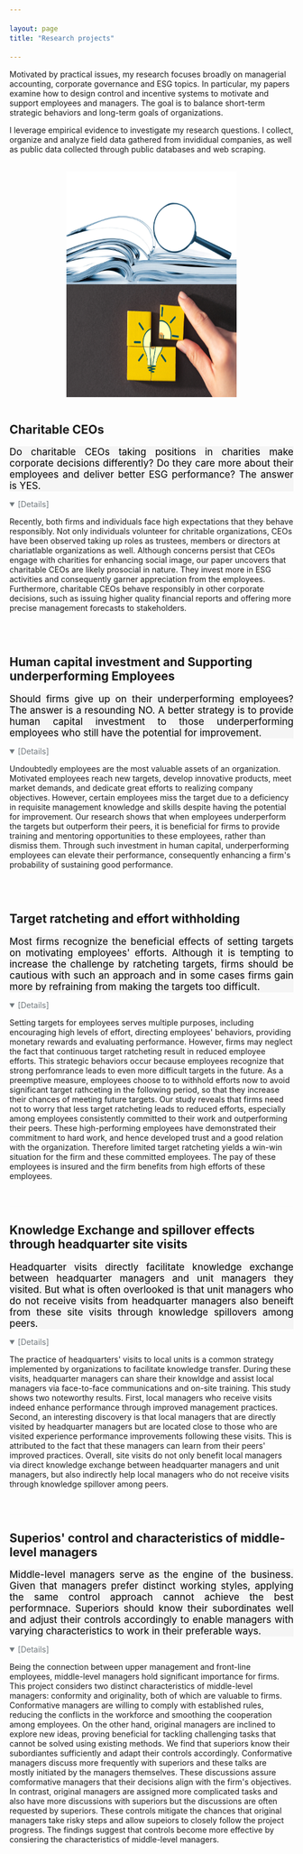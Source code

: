```yaml
---

layout: page
title: "Research projects"

---
```


<style>
.container {
    width: 60%;
    height: 200px;
    margin: 0 auto;
}
.container_img {
    width: 100%;
    height: 100%;
    object-fit: fill;
}
</style>


Motivated by practical issues, my research focuses broadly on managerial accounting, corporate governance and ESG topics. In particular, my papers examine how to design control and incentive systems to motivate and support employees and managers. The goal is to balance short-term strategic behaviors and long-term goals of organizations.

I leverage empirical evidence to investigate my research questions. I collect, organize and analyze field data gathered from invididual companies, as well as public data collected through public databases and web scraping. 
<br>
<br>

<div class="container">
<img class="container_img" src="/images/investigative-research.jpeg">
</div>

<div class="container">
<img class="container_img" src="/images/Research-Spotlight.jpeg">
</div>

<hr style="background-color: whitesmoke; size: 1px; opacity: .25">

## Charitable CEOs
<div style="background-color: whitesmoke; color: black; font-size: 17px; text-align: justify">  Do charitable CEOs taking positions in charities make corporate decisions differently? Do they care more about their employees and deliver better ESG performance? The answer is YES. 
</div>

<p>
</p>

<details open>
    <summary style="color: #71797E">[Details]</summary>
    <p>Recently, both firms and individuals face high expectations that they behave responsibly. Not only individuals volunteer for chritable organizations, CEOs have been observed taking up roles as trustees, members or directors at chariatlable organizations as well. Although concerns persist that CEOs engage with charities for enhancing social image, our paper uncovers that charitable CEOs are likely prosocial in nature. They invest more in ESG activities and consequently garner appreciation from the employees. Furthermore, charitable CEOs behave responsibly in other corporate decisions, such as issuing higher quality financial reports and offering more precise management forecasts to stakeholders.
    </p>
</details>
<br>
<hr style="background-color: whitesmoke; size: 1px; opacity: .25">

## Human capital investment and Supporting underperforming Employees
<div style="background-color: whitesmoke; color: black; font-size: 17px; text-align: justify">Should firms give up on their underperforming employees? The answer is a resounding NO. A better strategy is to provide human capital investment to those underperforming employees who still have the potential for improvement.
</div>

<p>
</p>

<details open>
    <summary style="color: #71797E">[Details]</summary>
    <p>Undoubtedly employees are the most valuable assets of an organization. Motivated employees reach new targets, develop innovative products, meet market demands, and dedicate great efforts to realizing company objectives. However, certain employees miss the target due to a deficiency in requisite management knowledge and skills despite having the potential for improvement. Our research shows that when employees underperform the targets but outperform their peers, it is beneficial for firms to provide training and mentoring opportunities to these employees, rather than dismiss them. Through such investment in human capital, underperforming employees can elevate their performance, consequently enhancing a firm's probability of sustaining good performance. 
    </p>
</details>
<br>
<hr style="background-color: #fcfcfc; size: 1px; opacity: .25">

## Target ratcheting and effort withholding
<div style="background-color: whitesmoke; color: black; font-size: 17px; text-align: justify"> Most firms recognize the beneficial effects of setting targets on motivating employees' efforts. Although it is tempting to increase the challenge by ratcheting targets, firms should be cautious with such an approach and in some cases firms gain more by refraining from making the targets too difficult.
</div>

<p>
</p>

<details open>
    <summary style="color: #71797E">[Details]</summary>
    <p>Setting targets for employees serves multiple purposes, including encouraging high levels of effort, directing employees' behaviors, providing monetary rewards and evaluating performance. However, firms may neglect the fact that continuous target ratcheting result in reduced employee efforts. This strategic behaviors occur because employees recognize that strong perfomrance leads to even more difficult targets in the future. As a preemptive measure, employees choose to to withhold efforts now to avoid significant target rathceting in the following period, so that they increase their chances of meeting future targets. Our study reveals that firms need not to worry that less target ratcheting leads to reduced efforts, especially among employees consistently committed to their work and outperforming their peers. These high-performing employees have demonstrated their commitment to hard work, and hence developed trust and a good relation with the organization. Therefore limited target ratcheting yields a win-win situation for the firm and these committed employees. The pay of these employees is insured and the firm benefits from high efforts of these employees.   
    </p>
</details>
<br>
<hr style="background-color: whitesmoke; size: 1px; opacity: .25">

## Knowledge Exchange and spillover effects through headquarter site visits
 <div style="background-color: whitesmoke; color: black; font-size: 17px; text-align: justify"> Headquarter visits directly facilitate knowledge exchange between headquarter managers and unit managers they visited. But what is often overlooked is that unit managers who do not receive visits from headquarter managers also beneift from these site visits through knowledge spillovers among peers.
 </div>

<p>
</p>

<details open>
    <summary style="color: #71797E">[Details]</summary>
    <p>The practice of headquarters' visits to local units is a common strategy implemented by organizations to facilitate knowledge transfer. During these visits, headquarter managers can share their knowldge and assist local managers via face-to-face communications and on-site training. This study shows two noteworthy results. First, local managers who receive visits indeed enhance performance through improved management practices. Second, an interesting discovery is that local managers that are directly visited by headquarter managers but are located close to those who are visited experience performance improvements following these visits. This is attributed to the fact that these managers can learn from their peers' improved practices. Overall, site visits do not only benefit local managers via direct knowledge exchange between headquarter managers and unit managers, but also indirectly help local managers who do not receive visits through knowledge spillover among peers.  
    </p>
</details>
<br>
<hr style="background-color: whitesmoke; size: 1px; opacity: .25">

## Superios' control and characteristics of middle-level managers
 <div style="background-color: whitesmoke; color: black; font-size: 17px; text-align: justify"> Middle-level managers serve as the engine of the business. Given that managers prefer distinct working styles, applying the same control approach cannot achieve the best performnace. Superiors should know their subordinates well and adjust their controls accordingly to enable managers with varying characteristics to work in their preferable ways.
 </div>

<p>
</p>

<details open>
    <summary style="color: #71797E">[Details]</summary>
    <p>Being the connection between upper management and front-line employees, middle-level managers hold significant importance for firms. This project considers two distinct characteristics of middle-level managers: conformity and originality, both of which are valuable to firms. Conformative managers are willing to comply with established rules, reducing the conflicts in the workforce and smoothing the cooperation among employees. On the other hand, original managers are inclined to explore new ideas, proving beneficial for tackling challenging tasks that cannot be solved using existing methods. We find that superiors know their subordiantes sufficiently and adapt their controls accordingly. Conformative managers discuss more frequently with superiors and these talks are mostly initiated by the managers themselves. These discussions assure comformative managers that their decisions align with the firm's objectives. In contrast, original managers are assigned more complicated tasks and also have more discussions with superiors but the discussions are often requested by superiors. These controls mitigate the chances that original managers take risky steps and allow supeiors to closely follow the project progress. The findings suggest that controls become more effective by consiering the characteristics of middle-level managers.
    </p>
</details>
<br>
